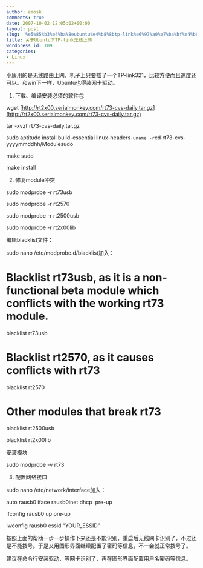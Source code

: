 ```yaml
---
author: amosk
comments: true
date: 2007-10-02 12:05:02+00:00
layout: post
slug: '%e5%85%b3%e4%ba%8eubuntu%e4%b8%8btp-link%e6%97%a0%e7%ba%bf%e4%b8%8a%e7%bd%91'
title: 关于Ubuntu下TP-link无线上网
wordpress_id: 109
categories:
- Linux
---
```


小康用的是无线路由上网，机子上只要插了一个TP-link321，比较方便而且速度还可以。和win下一样，Ubuntu也得装网卡驱动。

1. 下载、编译安装必须的软件包

wget [http://rt2x00.serialmonkey.com/rt73-cvs-daily.tar.gz](http://rt2x00.serialmonkey.com/rt73-cvs-daily.tar.gz)

tar -xvzf rt73-cvs-daily.tar.gz

sudo aptitude install build-essential linux-headers-`uname -r`cd rt73-cvs-yyyymmddhh/Modulesudo

make sudo

make install

2. 修复module冲突<!-- more -->

sudo modprobe -r rt73usb

sudo modprobe -r rt2570

sudo modprobe -r rt2500usb

sudo modprobe -r rt2x00lib

编辑blacklist文件：

sudo nano /etc/modprobe.d/blacklist加入：

# Blacklist rt73usb, as it is a non-functional beta module which conflicts with the working rt73 module.

blacklist rt73usb

# Blacklist rt2570, as it causes conflicts with rt73

blacklist rt2570

# Other modules that break rt73

blacklist rt2500usb

blacklist rt2x00lib

安装模块

sudo modprobe -v rt73

3. 配置网络接口

sudo nano /etc/network/interface加入：

auto rausb0 iface rausb0inet dhcp  pre-up

ifconfig rausb0 up pre-up

iwconfig rausb0 essid “YOUR_ESSID”

按照上面的帮助一步一步操作下来还是不能识别，重启后无线网卡识别了，不过还是不能拨号。于是又用图形界面继续配置了密码等信息，不一会就正常拨号了。

建议在命令行安装驱动，等网卡识别了，再在图形界面配置用户名密码等信息。

